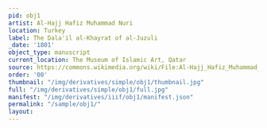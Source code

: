 ```yaml
---
pid: obj1
artist: Al-Hajj Hafiz Muhammad Nuri
location: Turkey
label: The Dala'il al-Khayrat of al-Juzuli
_date: '1801'
object_type: manuscript
current_location: The Museum of Islamic Art, Qatar
source: https://commons.wikimedia.org/wiki/File:Al-Hajj_Hafiz_Muhammad_Nuri,_Turkey,_1801_-_The_Dala%27il_al-Khayrat_of_al-Juzuli_-_Google_Art_Project.jpg
order: '00'
thumbnail: "/img/derivatives/simple/obj1/thumbnail.jpg"
full: "/img/derivatives/simple/obj1/full.jpg"
manifest: "/img/derivatives/iiif/obj1/manifest.json"
permalink: "/sample/obj1/"
layout:
---
```

